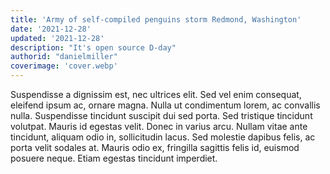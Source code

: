```yaml
---
title: 'Army of self-compiled penguins storm Redmond, Washington'
date: '2021-12-28'
updated: '2021-12-28'
description: "It's open source D-day"
authorid: "danielmiller"
coverimage: 'cover.webp'
---
```


Suspendisse a dignissim est, nec ultrices elit. Sed vel enim consequat, eleifend ipsum ac, ornare magna. Nulla ut condimentum lorem, ac convallis nulla. Suspendisse tincidunt suscipit dui sed porta. Sed tristique tincidunt volutpat. Mauris id egestas velit. Donec in varius arcu. Nullam vitae ante tincidunt, aliquam odio in, sollicitudin lacus. Sed molestie dapibus felis, ac porta velit sodales at. Mauris odio ex, fringilla sagittis felis id, euismod posuere neque. Etiam egestas tincidunt imperdiet.